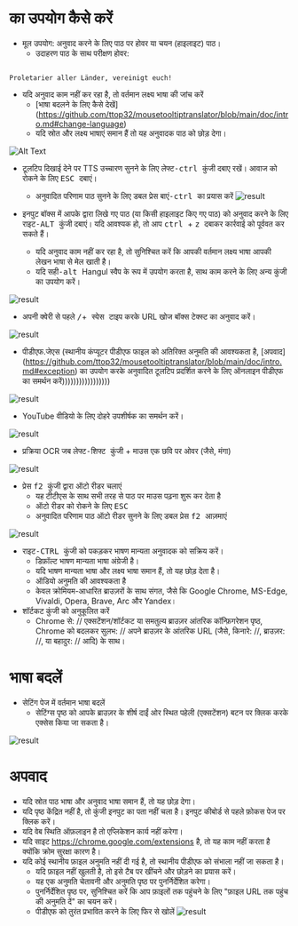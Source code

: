 # का उपयोग कैसे करें

- मूल उपयोग: अनुवाद करने के लिए पाठ पर होवर या चयन (हाइलाइट) पाठ।
  - उदाहरण पाठ के साथ परीक्षण होवर:
```console

Proletarier aller Länder, vereinigt euch!

```

  - यदि अनुवाद काम नहीं कर रहा है, तो वर्तमान लक्ष्य भाषा की जांच करें
    - [भाषा बदलने के लिए कैसे देखें] (https://github.com/ttop32/mousetooltiptranslator/blob/main/doc/intro.md#change-language)
    - यदि स्रोत और लक्ष्य भाषाएं समान हैं तो यह अनुवादक पाठ को छोड़ देगा।

![Alt Text](/doc/reagre.gif)


- टूलटिप दिखाई देने पर TTS उच्चारण सुनने के लिए <kbd> लेफ्ट-ctrl </kbd> कुंजी दबाए रखें। आवाज को रोकने के लिए <kbd> ESC </KBD> दबाएं।
  - अनुवादित परिणाम पाठ सुनने के लिए डबल प्रेस <kbd> बाएं-ctrl </kbd> का प्रयास करें
![result](/doc/20.gif)


- इनपुट बॉक्स में आपके द्वारा लिखे गए पाठ (या किसी हाइलाइट किए गए पाठ) को अनुवाद करने के लिए <kbd> राइट-ALT </KBD> कुंजी दबाएं। यदि आवश्यक हो, तो आप <kbd> ctrl </kbd> + <kbd> z </kbd> दबाकर कार्रवाई को पूर्ववत कर सकते हैं।
  - यदि अनुवाद काम नहीं कर रहा है, तो सुनिश्चित करें कि आपकी वर्तमान लक्ष्य भाषा आपकी लेखन भाषा से मेल खाती है।
  - यदि <kbd> सही-alt </kbd> Hangul स्वैप के रूप में उपयोग करता है,
साथ काम करने के लिए अन्य कुंजी का उपयोग करें।

![result](/doc/11.gif)


- अपनी क्वेरी से पहले <kbd>/</kbd>+<kbd> स्पेस </kbd> टाइप करके URL खोज बॉक्स टेक्स्ट का अनुवाद करें।

![result](/doc/21.gif)


- पीडीएफ.जेएस (स्थानीय कंप्यूटर पीडीएफ फाइल को अतिरिक्त अनुमति की आवश्यकता है, [अपवाद] (https://github.com/ttop32/mousetooltiptranslator/blob/main/doc/intro.md#exception) का उपयोग करके अनुवादित टूलटिप प्रदर्शित करने के लिए ऑनलाइन पीडीएफ का समर्थन करें)))))))))))))))))

![result](/doc/12.gif)


- YouTube वीडियो के लिए दोहरे उपशीर्षक का समर्थन करें।

![result](/doc/16.gif)


- प्रक्रिया OCR जब <kbd> लेफ्ट-शिफ्ट </kbd> कुंजी + माउस एक छवि पर ओवर (जैसे, मंगा)

![result](/doc/15.gif)


- प्रेस <kbd> f2 </kbd> कुंजी द्वारा ऑटो रीडर चलाएं
  - यह टीटीएस के साथ सभी तरह से पाठ पर माउस पढ़ना शुरू कर देता है
  - ऑटो रीडर को रोकने के लिए <kbd> ESC </KBD>
  - अनुवादित परिणाम पाठ ऑटो रीडर सुनने के लिए डबल प्रेस <kbd> f2 </kbd> आज़माएं

![result](/doc/30.gif)


- <kbd> राइट-CTRL </KBD> कुंजी को पकड़कर भाषण मान्यता अनुवादक को सक्रिय करें।
  - डिफ़ॉल्ट भाषण मान्यता भाषा अंग्रेजी है।
  - यदि भाषण मान्यता भाषा और लक्ष्य भाषा समान हैं, तो यह छोड़ देता है।
  - ऑडियो अनुमति की आवश्यकता है
  - केवल क्रोमियम-आधारित ब्राउज़रों के साथ संगत, जैसे कि Google Chrome, MS-Edge, Vivaldi, Opera, Brave, Arc और Yandex।
- शॉर्टकट कुंजी को अनुकूलित करें
  - Chrome से: // एक्सटेंशन/शॉर्टकट या समतुल्य ब्राउज़र आंतरिक कॉन्फ़िगरेशन पृष्ठ, Chrome को बदलकर सुलभ: // अपने ब्राउज़र के आंतरिक URL (जैसे, किनारे: //, ब्राउज़र: //, या बहादुर: // आदि) के साथ।
# भाषा बदलें
- सेटिंग पेज में वर्तमान भाषा बदलें
  - सेटिंग्स पृष्ठ को आपके ब्राउज़र के शीर्ष दाईं ओर स्थित पहेली (एक्सटेंशन) बटन पर क्लिक करके एक्सेस किया जा सकता है।

![result](/doc/14.gif)



# अपवाद

- यदि स्रोत पाठ भाषा और अनुवाद भाषा समान हैं, तो यह छोड़ देगा।
- यदि पृष्ठ केंद्रित नहीं है, तो कुंजी इनपुट का पता नहीं चला है।
इनपुट कीबोर्ड से पहले फ़ोकस पेज पर क्लिक करें।
- यदि वेब स्थिति ऑफ़लाइन है तो एप्लिकेशन कार्य नहीं करेगा।
- यदि साइट <https://chrome.google.com/extensions> है, तो यह काम नहीं करता है क्योंकि क्रोम सुरक्षा कारण है।
- यदि कोई स्थानीय फ़ाइल अनुमति नहीं दी गई है, तो स्थानीय पीडीएफ को संभाला नहीं जा सकता है।
  - यदि फ़ाइल नहीं खुलती है, तो इसे टैब पर खींचने और छोड़ने का प्रयास करें।
  - यह एक अनुमति चेतावनी और अनुमति पृष्ठ पर पुनर्निर्देशित करेगा।
  - पुनर्निर्देशित पृष्ठ पर, सुनिश्चित करें कि आप फ़ाइलों तक पहुंचने के लिए "फ़ाइल URL तक पहुंच की अनुमति दें" का चयन करें।
  - पीडीएफ को तुरंत प्रभावित करने के लिए फिर से खोलें
![result](/doc/10.gif)
